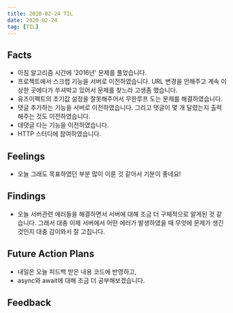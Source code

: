 ```yaml
---
title: 2020-02-24 TIL
date: 2020-02-24
tag: [TIL]
---
```


## Facts

- 아침 알고리즘 시간에 '2016년' 문제를 풀었습니다.
- 프로젝트에서 스크랩 기능을 서버로 이전하였습니다. URL 변경을 안해주고 계속 이상한 곳에다가 쑤셔박고 있어서 문제를 찾느라 고생좀 했습니다.
- 유즈이펙트의 초기값 설정을 잘못해주어서 무한루프 도는 문제를 해결하였습니다.
- 댓글 추가하는 기능을 서버로 이전하였습니다. 그리고 댓글이 몇 개 달렸는지 출력해주는 것도 이전하였습니다.
- 대댓글 다는 기능을 이전하였습니다.
- HTTP 스터디에 참여하였습니다.

## Feelings

- 오늘 그래도 목표하였던 부분 많이 이룬 것 같아서 기분이 좋네요!

## Findings

- 오늘 서버관련 에러들을 해결하면서 서버에 대해 조금 더 구체적으로 알게된 것 같습니다. 그래서 대충 이제 서버에서 어떤 에러가 발생하였을 때 무엇에 문제가 생긴것인지 대충 감이와서 잘 고칩니다.

## Future Action Plans

- 내일은 오늘 피드백 받은 내용 코드에 반영하고,
- async와 await에 대해 조금 더 공부해보겠습니다.

## Feedback
